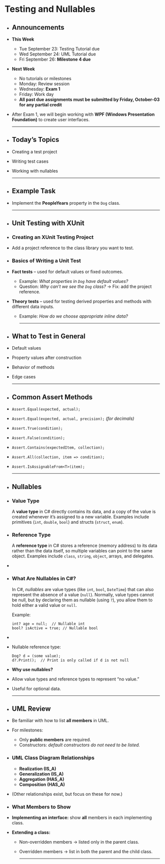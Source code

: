 # Testing and Nullables
- ## Announcements
- **This Week**
	- Tue September 23: Testing Tutorial due
	- Wed September 24: UML Tutorial due
	- Fri September 26: **Milestone 4 due**
- **Next Week**
	- No tutorials or milestones
	- Monday: Review session
	- Wednesday: **Exam 1**
	- Friday: Work day
	- **All past due assignments must be submitted by Friday, October-03 for any partial credit**
- After Exam 1, we will begin working with **WPF (Windows Presentation Foundation)** to create user interfaces.
  
  ---
- ## Today’s Topics
- Creating a test project
- Writing test cases
- Working with nullables
  
  ---
- ## Example Task
- Implement the **PeopleYears** property in the `Dog` class.
  
  ---
- ## Unit Testing with XUnit
- ### Creating an XUnit Testing Project
- Add a project reference to the class library you want to test.
- ### Basics of Writing a Unit Test
- **Fact tests** – used for default values or fixed outcomes.
	- Example: *What properties in `Dog` have default values?*
	- Question: *Why can’t we see the `Dog` class?* → Fix: add the project reference.
- **Theory tests** – used for testing derived properties and methods with different data inputs.
	- Example: *How do we choose appropriate inline data?*
	  
	  ---
- ## What to Test in General
- Default values
- Property values after construction
- Behavior of methods
- Edge cases
  
  ---
- ## Common Assert Methods
- `Assert.Equal(expected, actual);`
- `Assert.Equal(expected, actual, precision);` *(for decimals)*
- `Assert.True(condition);`
- `Assert.False(condition);`
- `Assert.Contains(expectedItem, collection);`
- `Assert.All(collection, item => condition);`
- `Assert.IsAssignableFrom<T>(item);`
  
  ---
- ## Nullables
- ### Value Type
  
  A **value type** in C# directly contains its data, and a copy of the value is created whenever it’s assigned to a new variable. Examples include primitives (`int`, `double`, `bool`) and structs (`struct`, `enum`).
- ### Reference Type
  
  A **reference type** in C# stores a reference (memory address) to its data rather than the data itself, so multiple variables can point to the same object. Examples include `class`, `string`, `object`, arrays, and delegates.
-
- ### What Are Nullables in C#?
  
  In C#, *nullables* are value types (like `int`, `bool`, `DateTime`) that can also represent the absence of a value (`null`). Normally, value types cannot be null, but by declaring them as nullable (using `?`), you allow them to hold either a valid value or `null`.
  
  Example:
  
  ```
  int? age = null;  // Nullable int
  bool? isActive = true; // Nullable bool
  ```
-
- Nullable reference type:
  
  ```
  Dog? d = (some value);
  d?.Print();  // Print is only called if d is not null
  ```
- **Why use nullables?**
- Allow value types and reference types to represent “no value.”
- Useful for optional data.
  
  ---
- ## UML Review
- Be familiar with how to list **all members** in UML.
- For milestones:
	- Only **public members** are required.
	- Constructors: *default constructors do not need to be listed.*
- ### UML Class Diagram Relationships
	- **Realization (IS_A)**
	- **Generalization (IS_A)**
	- **Aggregation (HAS_A)**
	- **Composition (HAS_A)**
- (Other relationships exist, but focus on these for now.)
- ### What Members to Show
- **Implementing an interface:** show **all** members in each implementing class.
- **Extending a class:**
	- Non-overridden members → listed only in the parent class.
	- Overridden members → list in both the parent and the child class.
	  
	  ---